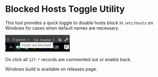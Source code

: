 # Blocked Hosts Toggle Utility

This tool provides a quick toggle to disable hosts block in `/etc/hosts` on Windows for cases when default names are necessary.

![](trayshot.png)

On click all `127.*` records are commented out or enable back.

Windows build is available on releases page.